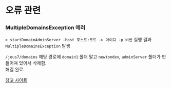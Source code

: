 # 오류 관련


### MultipleDomainsException 에러

`> startDomainAdminServer -host 호스트:포트 -u 아이디 -p 비번` 실행 결과 `MultipleDomainsException` 발생

`/jeus7/domains` 해당 경로에 `domain1` 폴더 말고 `newtondev`, `adminServer` 폴더가 만들어져 있어서 삭제함.  
해결 완료.  


[참고 사이트](http://itstory07.tistory.com/557)
